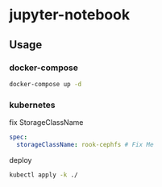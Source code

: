 # jupyter-notebook

## Usage

### docker-compose

```bash
docker-compose up -d
```

### kubernetes

fix StorageClassName

```yml:pvc.yaml
spec:
  storageClassName: rook-cephfs # Fix Me
```

deploy

```bash
kubectl apply -k ./
```
